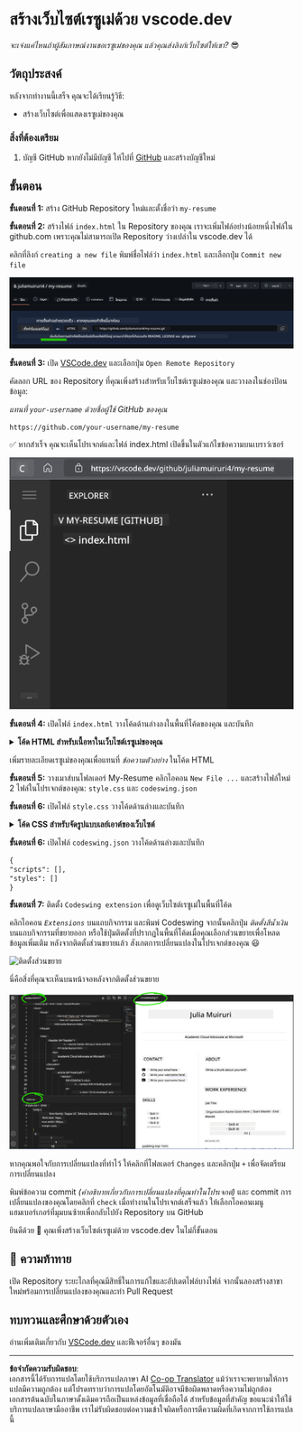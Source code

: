 <!--
CO_OP_TRANSLATOR_METADATA:
{
  "original_hash": "2fcb983b8dbadadb1bc2e97f8c12dac5",
  "translation_date": "2025-08-26T22:28:49+00:00",
  "source_file": "8-code-editor/1-using-a-code-editor/assignment.md",
  "language_code": "th"
}
-->
# สร้างเว็บไซต์เรซูเม่ด้วย vscode.dev

_จะเจ๋งแค่ไหนถ้าผู้สัมภาษณ์งานขอเรซูเม่ของคุณ แล้วคุณส่งลิงก์เว็บไซต์ให้เขา?_ 😎

## วัตถุประสงค์

หลังจากทำงานนี้เสร็จ คุณจะได้เรียนรู้วิธี:

- สร้างเว็บไซต์เพื่อแสดงเรซูเม่ของคุณ

### สิ่งที่ต้องเตรียม

1. บัญชี GitHub หากยังไม่มีบัญชี ให้ไปที่ [GitHub](https://github.com/) และสร้างบัญชีใหม่

## ขั้นตอน

**ขั้นตอนที่ 1:** สร้าง GitHub Repository ใหม่และตั้งชื่อว่า `my-resume`

**ขั้นตอนที่ 2:** สร้างไฟล์ `index.html` ใน Repository ของคุณ เราจะเพิ่มไฟล์อย่างน้อยหนึ่งไฟล์ใน github.com เพราะคุณไม่สามารถเปิด Repository ว่างเปล่าใน vscode.dev ได้

คลิกที่ลิงก์ `creating a new file` พิมพ์ชื่อไฟล์ว่า `index.html` และเลือกปุ่ม `Commit new file`

![สร้างไฟล์ใหม่บน github.com](../../../../translated_images/new-file-github.com.c886796d800e8056561829a181be1382c5303da9d902d8b2dd82b68a4806e21f.th.png)

**ขั้นตอนที่ 3:** เปิด [VSCode.dev](https://vscode.dev) และเลือกปุ่ม `Open Remote Repository`

คัดลอก URL ของ Repository ที่คุณเพิ่งสร้างสำหรับเว็บไซต์เรซูเม่ของคุณ และวางลงในช่องป้อนข้อมูล:

_แทนที่ `your-username` ด้วยชื่อผู้ใช้ GitHub ของคุณ_

```
https://github.com/your-username/my-resume
```

✅ หากสำเร็จ คุณจะเห็นโปรเจกต์และไฟล์ index.html เปิดขึ้นในตัวแก้ไขข้อความบนเบราว์เซอร์

![สร้างไฟล์ใหม่](../../../../translated_images/project-on-vscode.dev.e79815a9a95ee7feac72ebe5c941c91279716be37c575dbdbf2f43bea2c7d8b6.th.png)

**ขั้นตอนที่ 4:** เปิดไฟล์ `index.html` วางโค้ดด้านล่างลงในพื้นที่โค้ดของคุณ และบันทึก

<details>
    <summary><b>โค้ด HTML สำหรับเนื้อหาในเว็บไซต์เรซูเม่ของคุณ</b></summary>
    
        <html>

            <head>
                <link href="style.css" rel="stylesheet">
                <link rel="stylesheet" href="https://cdnjs.cloudflare.com/ajax/libs/font-awesome/5.15.4/css/all.min.css">
                <title>ใส่ชื่อของคุณที่นี่!</title>
            </head>
            <body>
                <header id="header">
                    <!-- ส่วนหัวของเรซูเม่ที่มีชื่อและตำแหน่งของคุณ -->
                    <h1>ใส่ชื่อของคุณที่นี่!</h1>
                    <hr>
                    ใส่ตำแหน่งของคุณ!
                    <hr>
                </header>
                <main>
                    <article id="mainLeft">
                        <section>
                            <h2>ติดต่อ</h2>
                            <!-- ข้อมูลการติดต่อรวมถึงโซเชียลมีเดีย -->
                            <p>
                                <i class="fa fa-envelope" aria-hidden="true"></i>
                                <a href="mailto:username@domain.top-level domain">ใส่อีเมลของคุณที่นี่</a>
                            </p>
                            <p>
                                <i class="fab fa-github" aria-hidden="true"></i>
                                <a href="github.com/yourGitHubUsername">ใส่ชื่อผู้ใช้ของคุณที่นี่!</a>
                            </p>
                            <p>
                                <i class="fab fa-linkedin" aria-hidden="true"></i>
                                <a href="linkedin.com/yourLinkedInUsername">ใส่ชื่อผู้ใช้ของคุณที่นี่!</a>
                            </p>
                        </section>
                        <section>
                            <h2>ทักษะ</h2>
                            <!-- ทักษะของคุณ -->
                            <ul>
                                <li>ทักษะ 1!</li>
                                <li>ทักษะ 2!</li>
                                <li>ทักษะ 3!</li>
                                <li>ทักษะ 4!</li>
                            </ul>
                        </section>
                        <section>
                            <h2>การศึกษา</h2>
                            <!-- การศึกษาของคุณ -->
                            <h3>ใส่ชื่อหลักสูตรของคุณที่นี่!</h3>
                            <p>
                                ใส่ชื่อสถาบันของคุณที่นี่!
                            </p>
                            <p>
                                วันที่เริ่ม - วันที่สิ้นสุด
                            </p>
                        </section>            
                    </article>
                    <article id="mainRight">
                        <section>
                            <h2>เกี่ยวกับ</h2>
                            <!-- เกี่ยวกับตัวคุณ -->
                            <p>เขียนคำอธิบายเกี่ยวกับตัวคุณ!</p>
                        </section>
                        <section>
                            <h2>ประสบการณ์การทำงาน</h2>
                            <!-- ประสบการณ์การทำงานของคุณ -->
                            <h3>ชื่อตำแหน่งงาน</h3>
                            <p>
                                ใส่ชื่อองค์กร | เดือนเริ่ม – เดือนสิ้นสุด
                            </p>
                            <ul>
                                    <li>งานที่ 1 - เขียนสิ่งที่คุณทำ!</li>
                                    <li>งานที่ 2 - เขียนสิ่งที่คุณทำ!</li>
                                    <li>เขียนผลลัพธ์/ผลกระทบจากการมีส่วนร่วมของคุณ</li>
                                    
                            </ul>
                            <h3>ชื่อตำแหน่งงาน 2</h3>
                            <p>
                                ใส่ชื่อองค์กร | เดือนเริ่ม – เดือนสิ้นสุด
                            </p>
                            <ul>
                                    <li>งานที่ 1 - เขียนสิ่งที่คุณทำ!</li>
                                    <li>งานที่ 2 - เขียนสิ่งที่คุณทำ!</li>
                                    <li>เขียนผลลัพธ์/ผลกระทบจากการมีส่วนร่วมของคุณ</li>
                                    
                            </ul>
                        </section>
                    </article>
                </main>
            </body>
        </html>
</details>

เพิ่มรายละเอียดเรซูเม่ของคุณเพื่อแทนที่ _ข้อความตัวอย่าง_ ในโค้ด HTML

**ขั้นตอนที่ 5:** วางเมาส์บนโฟลเดอร์ My-Resume คลิกไอคอน `New File ...` และสร้างไฟล์ใหม่ 2 ไฟล์ในโปรเจกต์ของคุณ: `style.css` และ `codeswing.json`

**ขั้นตอนที่ 6:** เปิดไฟล์ `style.css` วางโค้ดด้านล่างและบันทึก

<details>
        <summary><b>โค้ด CSS สำหรับจัดรูปแบบเลย์เอาต์ของเว็บไซต์</b></summary>
            
            body {
                font-family: 'Segoe UI', Tahoma, Geneva, Verdana, sans-serif;
                font-size: 16px;
                max-width: 960px;
                margin: auto;
            }
            h1 {
                font-size: 3em;
                letter-spacing: .6em;
                padding-top: 1em;
                padding-bottom: 1em;
            }

            h2 {
                font-size: 1.5em;
                padding-bottom: 1em;
            }

            h3 {
                font-size: 1em;
                padding-bottom: 1em;
            }
            main { 
                display: grid;
                grid-template-columns: 40% 60%;
                margin-top: 3em;
            }
            header {
                text-align: center;
                margin: auto 2em;
            }

            section {
                margin: auto 1em 4em 2em;
            }

            i {
                margin-right: .5em;
            }

            p {
                margin: .2em auto
            }

            hr {
                border: none;
                background-color: lightgray;
                height: 1px;
            }

            h1, h2, h3 {
                font-weight: 100;
                margin-bottom: 0;
            }
            #mainLeft {
                border-right: 1px solid lightgray;
            }
            
</details>

**ขั้นตอนที่ 6:** เปิดไฟล์ `codeswing.json` วางโค้ดด้านล่างและบันทึก

    {
    "scripts": [],
    "styles": []
    }

**ขั้นตอนที่ 7:** ติดตั้ง `Codeswing extension` เพื่อดูเว็บไซต์เรซูเม่ในพื้นที่โค้ด

คลิกไอคอน _`Extensions`_ บนแถบกิจกรรม และพิมพ์ Codeswing จากนั้นคลิกปุ่ม _ติดตั้งสีน้ำเงิน_ บนแถบกิจกรรมที่ขยายออก หรือใช้ปุ่มติดตั้งที่ปรากฏในพื้นที่โค้ดเมื่อคุณเลือกส่วนขยายเพื่อโหลดข้อมูลเพิ่มเติม หลังจากติดตั้งส่วนขยายแล้ว สังเกตการเปลี่ยนแปลงในโปรเจกต์ของคุณ 😃

![ติดตั้งส่วนขยาย](../../../../8-code-editor/images/install-extension.gif)

นี่คือสิ่งที่คุณจะเห็นบนหน้าจอหลังจากติดตั้งส่วนขยาย

![Codeswing extension ในการทำงาน](../../../../translated_images/after-codeswing-extension-pb.0ebddddcf73b550994947a9084e35e2836c713ae13839d49628e3c764c1cfe83.th.png)

หากคุณพอใจกับการเปลี่ยนแปลงที่ทำไว้ ให้คลิกที่โฟลเดอร์ `Changes` และคลิกปุ่ม `+` เพื่อจัดเตรียมการเปลี่ยนแปลง

พิมพ์ข้อความ commit _(คำอธิบายเกี่ยวกับการเปลี่ยนแปลงที่คุณทำในโปรเจกต์)_ และ commit การเปลี่ยนแปลงของคุณโดยคลิกที่ `check` เมื่อทำงานในโปรเจกต์เสร็จแล้ว ให้เลือกไอคอนเมนูแฮมเบอร์เกอร์ที่มุมบนซ้ายเพื่อกลับไปยัง Repository บน GitHub

ยินดีด้วย 🎉 คุณเพิ่งสร้างเว็บไซต์เรซูเม่ด้วย vscode.dev ในไม่กี่ขั้นตอน

## 🚀 ความท้าทาย

เปิด Repository ระยะไกลที่คุณมีสิทธิ์ในการแก้ไขและอัปเดตไฟล์บางไฟล์ จากนั้นลองสร้างสาขาใหม่พร้อมการเปลี่ยนแปลงของคุณและทำ Pull Request

## ทบทวนและศึกษาด้วยตัวเอง

อ่านเพิ่มเติมเกี่ยวกับ [VSCode.dev](https://code.visualstudio.com/docs/editor/vscode-web?WT.mc_id=academic-0000-alfredodeza) และฟีเจอร์อื่นๆ ของมัน

---

**ข้อจำกัดความรับผิดชอบ**:  
เอกสารนี้ได้รับการแปลโดยใช้บริการแปลภาษา AI [Co-op Translator](https://github.com/Azure/co-op-translator) แม้ว่าเราจะพยายามให้การแปลมีความถูกต้อง แต่โปรดทราบว่าการแปลโดยอัตโนมัติอาจมีข้อผิดพลาดหรือความไม่ถูกต้อง เอกสารต้นฉบับในภาษาดั้งเดิมควรถือเป็นแหล่งข้อมูลที่เชื่อถือได้ สำหรับข้อมูลที่สำคัญ ขอแนะนำให้ใช้บริการแปลภาษามืออาชีพ เราไม่รับผิดชอบต่อความเข้าใจผิดหรือการตีความผิดที่เกิดจากการใช้การแปลนี้